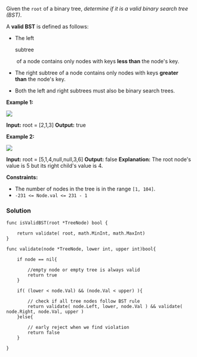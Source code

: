 Given the `root` of a binary tree, _determine if it is a valid binary search tree (BST)_.

A **valid BST** is defined as follows:

- The left 
    
    subtree
    
     of a node contains only nodes with keys **less than** the node's key.
- The right subtree of a node contains only nodes with keys **greater than** the node's key.
- Both the left and right subtrees must also be binary search trees.

**Example 1:**

![](https://assets.leetcode.com/uploads/2020/12/01/tree1.jpg)

**Input:** root = [2,1,3]
**Output:** true

**Example 2:**

![](https://assets.leetcode.com/uploads/2020/12/01/tree2.jpg)

**Input:** root = [5,1,4,null,null,3,6]
**Output:** false
**Explanation:** The root node's value is 5 but its right child's value is 4.

**Constraints:**

- The number of nodes in the tree is in the range `[1, 104]`.
- `-231 <= Node.val <= 231 - 1`

### Solution
```
func isValidBST(root *TreeNode) bool {
    
    return validate( root, math.MinInt, math.MaxInt)
}

func validate(node *TreeNode, lower int, upper int)bool{
    
    if node == nil{
        
        //empty node or empty tree is always valid
        return true
    }
    
    if( (lower < node.Val) && (node.Val < upper) ){
        
        // check if all tree nodes follow BST rule
        return validate( node.Left, lower, node.Val ) && validate( node.Right, node.Val, upper )
    }else{
        
        // early reject when we find violation
        return false
    }
    
}
```